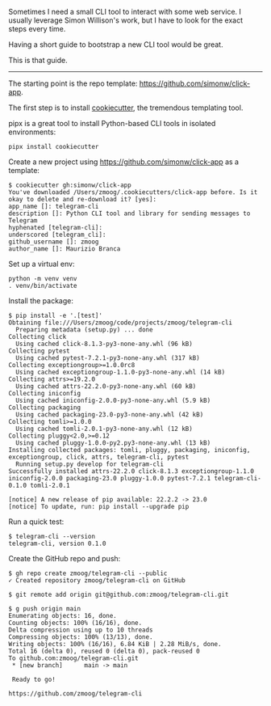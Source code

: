 Sometimes I need a small CLI tool to interact with some web service. I usually leverage Simon Willison's work, but I have to look for the exact steps every time.

Having a short guide to bootstrap a new CLI tool would be great. 

This is that guide.

***

The starting point is the repo template: https://github.com/simonw/click-app.

The first step is to install [cookiecutter](https://cookiecutter.readthedocs.io/), the tremendous templating tool.

pipx is a great tool to install Python-based CLI tools in isolated environments:

    pipx install cookiecutter
    
Create a new project using https://github.com/simonw/click-app as a template:

```
$ cookiecutter gh:simonw/click-app
You've downloaded /Users/zmoog/.cookiecutters/click-app before. Is it okay to delete and re-download it? [yes]:
app_name []: telegram-cli
description []: Python CLI tool and library for sending messages to Telegram
hyphenated [telegram-cli]:
underscored [telegram_cli]:
github_username []: zmoog
author_name []: Maurizio Branca
```

Set up a virtual env:

```shell
python -m venv venv
. venv/bin/activate
```

Install the package:

```shell
$ pip install -e '.[test]'
Obtaining file:///Users/zmoog/code/projects/zmoog/telegram-cli
  Preparing metadata (setup.py) ... done
Collecting click
  Using cached click-8.1.3-py3-none-any.whl (96 kB)
Collecting pytest
  Using cached pytest-7.2.1-py3-none-any.whl (317 kB)
Collecting exceptiongroup>=1.0.0rc8
  Using cached exceptiongroup-1.1.0-py3-none-any.whl (14 kB)
Collecting attrs>=19.2.0
  Using cached attrs-22.2.0-py3-none-any.whl (60 kB)
Collecting iniconfig
  Using cached iniconfig-2.0.0-py3-none-any.whl (5.9 kB)
Collecting packaging
  Using cached packaging-23.0-py3-none-any.whl (42 kB)
Collecting tomli>=1.0.0
  Using cached tomli-2.0.1-py3-none-any.whl (12 kB)
Collecting pluggy<2.0,>=0.12
  Using cached pluggy-1.0.0-py2.py3-none-any.whl (13 kB)
Installing collected packages: tomli, pluggy, packaging, iniconfig, exceptiongroup, click, attrs, telegram-cli, pytest
  Running setup.py develop for telegram-cli
Successfully installed attrs-22.2.0 click-8.1.3 exceptiongroup-1.1.0 iniconfig-2.0.0 packaging-23.0 pluggy-1.0.0 pytest-7.2.1 telegram-cli-0.1.0 tomli-2.0.1

[notice] A new release of pip available: 22.2.2 -> 23.0
[notice] To update, run: pip install --upgrade pip
```

Run a quick test:

```shell
$ telegram-cli --version
telegram-cli, version 0.1.0
```

Create the GitHub repo and push:

```shell
$ gh repo create zmoog/telegram-cli --public
✓ Created repository zmoog/telegram-cli on GitHub

$ git remote add origin git@github.com:zmoog/telegram-cli.git

$ g push origin main
Enumerating objects: 16, done.
Counting objects: 100% (16/16), done.
Delta compression using up to 10 threads
Compressing objects: 100% (13/13), done.
Writing objects: 100% (16/16), 6.84 KiB | 2.28 MiB/s, done.
Total 16 (delta 0), reused 0 (delta 0), pack-reused 0
To github.com:zmoog/telegram-cli.git
 * [new branch]      main -> main
 
 Ready to go!

https://github.com/zmoog/telegram-cli
